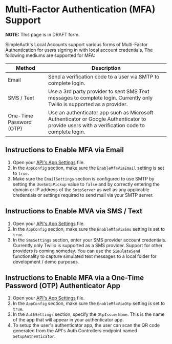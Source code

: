 # Multi-Factor Authentication (MFA) Support

**NOTE:** This page is in DRAFT form.

SimpleAuth's Local Accounts support various forms of Multi-Factor Authentication for users signing in with local account credentials. The following mediums are supported for MFA:

| Method | Description |
| -- | -- |
| Email | Send a verification code to a user via SMTP to complete login. |
| SMS / Text | Use a 3rd party provider to sent SMS Text messages to complete login. Currently only Twilio is supported as a provider. |
| One-Time Password (OTP) | Use an authenticator app such as Microsoft Authenticator or Google Authenticator to provide users with a verification code to complete login. |

## Instructions to Enable MFA via Email

1. Open your [API's App Settings](./app-settings.md) file.
2. In the `AppConfig` section, make sure the `EnableMfaViaEmail` setting is set to `true`.
3. Make sure the `EmailSettings` section is configured to use SMTP by setting the `UseSmtpPickup` value to `false` and by correctly entering the domain or IP address of the `SmtpServer` as well as any applicable credentials or settings required to send mail via your SMTP server.

## Instructions to Enable MVA via SMS / Text

1. Open your [API's App Settings](./app-settings.md) file.
2. In the `AppConfig` section, make sure the `EnableMfaViaSms` setting is set to `true`.
3. In the `SmsSettings` section, enter your SMS provider account credentials. Currently only Twilio is supported as a SMS provider. Support for other providers is coming someday. You can use the `SimulateSend` functionality to capture simulated text messages to a local folder for development / demo purposes.

## Instructions to Enable MFA via a One-Time Password (OTP) Authenticator App

1. Open your [API's App Settings](./app-settings.md) file.
2. In the `AppConfig` section, make sure the `EnableMfaViaOtp` setting is set to `true`.
3. In the `AuthSettings` section, specify the `OtpIssuerName`. This is the name of the app that will appear in your authenticator app.
4. To setup the user's authenticator app, the user can scan the QR code generated from the API's Auth Controllers endpoint named `SetupAuthenticator`.
